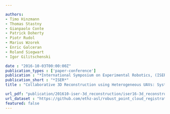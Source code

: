 ```yaml
---

authors:
- Timo Hinzmann
- Thomas Stastny
- Gianpaolo Conte
- Patrick Doherty
- Piotr Rudol
- Marius Wzorek
- Enric Galceran
- Roland Siegwart
- Igor Gilitschenski

date : "2016-10-03T00:00:00Z"
publication_types : ['paper-conference']
publication : "*International Symposium on Experimental Robotics, (ISER)*"
publication_short : "*ISER*"
title : "Collaborative 3D Reconstruction using Heterogeneous UAVs: System and Experiments"

url_pdf: "publication/201610-iser-3d_reconstruction/iser16-3d_reconstruction.pdf"
url_dataset : "https://github.com/ethz-asl/robust_point_cloud_registration"
featured: false
---
```

